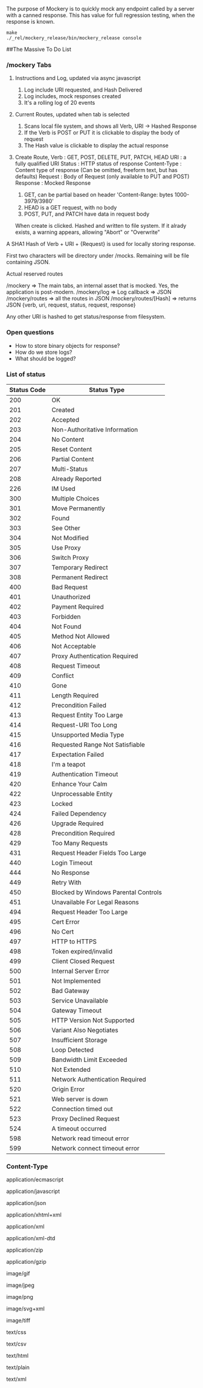 The purpose of Mockery is to quickly mock any endpoint called by a server with a canned response. This has value for full regression testing, when the response is known.

```
make
./_rel/mockery_release/bin/mockery_release console
```

##The Massive To Do List


### /mockery Tabs
1. Instructions and Log, updated via async javascript
   1. Log include URI requested, and Hash Delivered
   2. Log includes, mock responses created
   3. It's a rolling log of 20 events
2. Current Routes, updated when tab is selected
   1. Scans local file system, and shows all Verb, URI -> Hashed Response
   2. If the Verb is POST or PUT it is clickable to display the body of request
   3. The Hash value is clickable to display the actual response
3. Create Route,
   Verb         : GET, POST, DELETE, PUT, PATCH, HEAD
   URI          : a fully qualified URI
   Status       : HTTP status of response
   Content-Type : Content type of response (Can be omitted, freeform text, but has defaults)
   Request      : Body of Request (only available to PUT and POST)
   Response     : Mocked Response 

   1. GET, can be partial based on header 'Content-Range: bytes 1000-3979/3980'
   2. HEAD is a GET request, with no body
   3. POST, PUT, and PATCH have data in request body

   When create is clicked. Hashed and written to file system.
   If it alrady exists, a warning appears, allowing "Abort" or "Overwrite"


A SHA1 Hash of Verb + URI + {Request} is used for locally storing response.

First two characters will be directory under <project>/mocks. Remaining will be file containing JSON.

Actual reserved routes

/mockery => The main tabs, an internal asset that is mocked. Yes, the application is post-modern.
/mockery/log => Log callback => JSON
/mockery/routes => all the routes in  JSON
/mockery/routes/[Hash] => returns JSON {verb, uri, request, status, request, response}

Any other URI is hashed to get status/response from filesystem.

### Open questions
* How to store binary objects for response?
* How do we store logs?
* What should be logged?

### List of status

| Status Code | Status Type |
| --- | --------------------------------- |
| 200 | OK |
| 201 | Created |
| 202 | Accepted |
| 203 | Non-Authoritative Information |
| 204 | No Content |
| 205 | Reset Content |
| 206 | Partial Content |
| 207 | Multi-Status |
| 208 | Already Reported |
| 226 | IM Used |
| 300 | Multiple Choices |
| 301 | Move Permanently |
| 302 | Found |
| 303 | See Other |
| 304 | Not Modified |
| 305 | Use Proxy |
| 306 | Switch Proxy |
| 307 | Temporary Redirect |
| 308 | Permanent Redirect |
| 400 | Bad Request |
| 401 | Unauthorized |
| 402 | Payment Required |
| 403 | Forbidden |
| 404 | Not Found |
| 405 | Method Not Allowed |
| 406 | Not Acceptable |
| 407 | Proxy Authentication Required |
| 408 | Request Timeout |
| 409 | Conflict |
| 410 | Gone |
| 411 | Length Required |
| 412 | Precondition Failed |
| 413 | Request Entity Too Large |
| 414 | Request-URI Too Long |
| 415 | Unsupported Media Type |
| 416 | Requested Range Not Satisfiable |
| 417 | Expectation Failed |
| 418 | I'm a teapot |
| 419 | Authentication Timeout |
| 420 | Enhance Your Calm |
| 422 | Unprocessable Entity |
| 423 | Locked |
| 424 | Failed Dependency |
| 426 | Upgrade Required |
| 428 | Precondition Required |
| 429 | Too Many Requests |
| 431 | Request Header Fields Too Large |
| 440 | Login Timeout |
| 444 | No Response |
| 449 | Retry With |
| 450 | Blocked by Windows Parental Controls |
| 451 | Unavailable For Legal Reasons |
| 494 | Request Header Too Large |
| 495 | Cert Error |
| 496 | No Cert |
| 497 | HTTP to HTTPS |
| 498 | Token expired/invalid |
| 499 | Client Closed Request |
| 500 | Internal Server Error |
| 501 | Not Implemented |
| 502 | Bad Gateway |
| 503 | Service Unavailable |
| 504 | Gateway Timeout |
| 505 | HTTP Version Not Supported |
| 506 | Variant Also Negotiates |
| 507 | Insufficient Storage |
| 508 | Loop Detected |
| 509 | Bandwidth Limit Exceeded |
| 510 | Not Extended |
| 511 | Network Authentication Required |
| 520 | Origin Error |
| 521 | Web server is down |
| 522 | Connection timed out |
| 523 | Proxy Declined Request |
| 524 | A timeout occurred |
| 598 | Network read timeout error |
| 599 | Network connect timeout error |


### Content-Type

application/ecmascript

application/javascript

application/json

application/xhtml+xml

application/xml

application/xml-dtd

application/zip

application/gzip

image/gif

image/jpeg

image/png

image/svg+xml

image/tiff

text/css

text/csv

text/html

text/plain

text/xml

